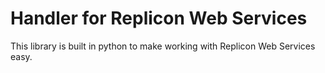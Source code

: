 # Handler for Replicon Web Services

This library is built in python to make working with Replicon Web Services easy.
